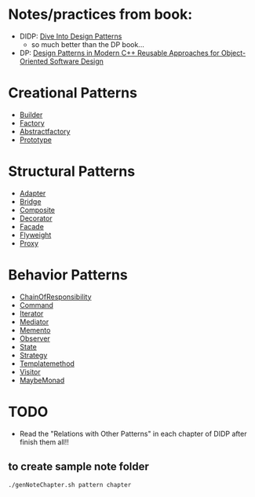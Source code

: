 # Notes/practices from book:
- DIDP: [Dive Into Design Patterns](https://refactoring.guru/design-patterns/book)
  - so much better than the DP book...
- DP: [Design Patterns in Modern C++ Reusable Approaches for Object-Oriented Software Design](https://www.amazon.com/Design-Patterns-Modern-Approaches-Object-Oriented/dp/1484236025)

# Creational Patterns
- [Builder](creational/builder/README.md)
- [Factory](creational/factory/README.md)
- [Abstractfactory](creational/factory/abstractfactory/README.md)
- [Prototype](creational/prototype/README.md)
# Structural Patterns
- [Adapter](structural/adapter/README.md)
- [Bridge](structural/bridge/README.md)
- [Composite](structural/composite/README.md)
- [Decorator](structural/decorator/README.md)
- [Facade](structural/facade/README.md)
- [Flyweight](structural/flyweight/README.md)
- [Proxy](structural/proxy/README.md)
# Behavior Patterns
- [ChainOfResponsibility](behavior/chainofresp/README.md)
- [Command](behavior/command/README.md)
- [Iterator](behavior/iterator/README.md)
- [Mediator](behavior/mediator/README.md)
- [Memento](behavior/memento/README.md)
- [Observer](behavior/observer/README.md)
- [State](behavior/state/README.md)
- [Strategy](behavior/strategy/README.md)
- [Templatemethod](behavior/templatemethod/README.md)
- [Visitor](behavior/visitor/README.md)
- [MaybeMonad](behavior/maybeMonad/README.md)

# TODO
- Read the "Relations with Other Patterns" in each chapter of DIDP after finish them all!!

## to create sample note folder
```bash
./genNoteChapter.sh pattern chapter
```
